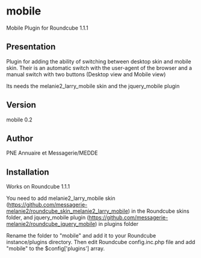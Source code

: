 mobile
======

Mobile Plugin for Roundcube 1.1.1

Presentation
------------

Plugin for adding the ability of switching between desktop skin and mobile skin. Their is an automatic switch with the user-agent of the browser and a manual switch with two buttons (Desktop view and Mobile view)

Its needs the melanie2_larry_mobile skin and the jquery_mobile plugin


Version
-------

mobile 0.2


Author
------

PNE Annuaire et Messagerie/MEDDE


Installation
------------

Works on Roundcube 1.1.1

You need to add melanie2_larry_mobile skin (https://github.com/messagerie-melanie2/roundcube_skin_melanie2_larry_mobile) in the Roundcube skins folder, and jquery_mobile plugin (https://github.com/messagerie-melanie2/roundcube_jquery_mobile) in plugins folder

Rename the folder to "mobile" and add it to your Roundcube instance/plugins directory. Then edit Roundcube config.inc.php file and add "mobile" to the $config['plugins'] array.

